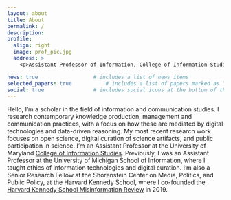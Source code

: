 ```yaml
---
layout: about
title: About
permalink: /
description:
profile:
  align: right
  image: prof_pic.jpg
  address: >
    <p>Assistant Professor of Information, College of Information Studies</a></p>

news: true  				# includes a list of news items
selected_papers: true 			# includes a list of papers marked as "selected={true}"
social: true  				# includes social icons at the bottom of the page
---
```


Hello, I’m a scholar in the field of information and communication studies. I research contemporary knowledge production, management and communication practices, with a focus on how these are mediated by digital technologies and data-driven reasoning. My most recent research work focuses on open science, digital curation of science artifacts, and public participation in science. I’m an Assistant Professor at the University of Maryland [College of Information Studies](https://ischool.umd.edu/). Previously, I was an Assistant Professor at the University of Michigan School of Information, where I taught ethics of information technologies and digital curation.
I’m also a Senior Research Fellow at the Shorenstein Center on Media, Politics, and Public Policy, at the Harvard Kennedy School, where I co-founded the [Harvard Kennedy School Misinformation Review](https://misinforeview.hks.harvard.edu/) in 2019.

